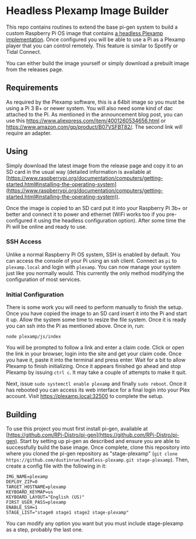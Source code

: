 # Headless Plexamp Image Builder

This repo contains routines to extend the base pi-gen system to build a custom Raspberry Pi OS image that contains [a headless Plexamp implementation](https://forums.plex.tv/t/plexamp-on-the-raspberry-pi/791500). Once configured you will be able to use a Pi as a Plexamp player that you can control remotely. This feature is similar to Spotify or Tidal Connect.

You can either build the image yourself or simply download a prebuilt image from the releases page.

## Requirements

As required by the Plexamp software, this is a 64bit image so you must be using a Pi 3 B+ or newer system. You will also need some kind of dac attached to the Pi. As mentioned in the announcement blog post, you can use this https://www.aliexpress.com/item/4001260534656.html or https://www.amazon.com/gp/product/B07VSFBT82/. The second link will require an adapter.

## Using

Simply download the latest image from the release page and copy it to an SD card in the usual way (detailed information is available at [https://www.raspberrypi.org/documentation/computers/getting-started.html#installing-the-operating-system](https://www.raspberrypi.org/documentation/computers/getting-started.html#installing-the-operating-system)). 

Once the image is copied to an SD card put it into your Raspberry Pi 3b+ or better and connect it to power and ethernet (WiFi works too if you pre-configured it using the headless configuration option). After some time the Pi will be online and ready to use. 

### SSH Access

Unlike a normal Raspberry Pi OS system, SSH is enabled by default. You can access the console of your Pi using an ssh client. Connect as `pi` to `plexamp.local` and login with `plexamp`. You can now manage your system just like you normally would. This currently the only method modifying the configuration of most services.

### Initial Configuration

There is some work you will need to perform manually to finish the setup. Once you have copied the image to an SD card insert it into the Pi and start it up. Allow the system some time to resize the file system. Once it is ready you can ssh into the Pi as mentioned above. Once in, run:

`node plexamp/js/index`

You will be prompted to follow a link and enter a claim code. Click or open the link in your browser, login into the site and get your claim code. Once you have it, paste it into the terminal and press enter. Wait for a bit to allow Plexamp to finish initializing. Once it appears finished go ahead and stop Plexamp by issuing `ctrl c`. It may take a couple of attempts to make it quit.

Next, issue `sudo systemctl enable plexamp` and finally `sudo reboot`. Once it has rebooted you can access its web interface for a final login into your Plex account. Visit https://plexamp.local:32500 to complete the setup.


## Building

To use this project you must first install pi-gen, available at [https://github.com/RPi-Distro/pi-gen](https://github.com/RPi-Distro/pi-gen). Start by setting up pi-gen as described and ensure you are able to successfully build the base image. Once complete, clone this repository into where you cloned the pi-gen repository as "stage-plexamp" (`git clone https://github.com/dustinrue/headless-plexamp.git stage-plexamp`). Then, create a config file with the following in it:

```
IMG_NAME=plexamp
DEPLOY_ZIP=0
TARGET_HOSTNAME=plexamp
KEYBOARD_KEYMAP=us
KEYBOARD_LAYOUT="English (US)"
FIRST_USER_PASS=plexamp
ENABLE_SSH=1
STAGE_LIST="stage0 stage1 stage2 stage-plexamp"
```

You can modify any option you want but you must include stage-plexamp as a step, probably the last one.

